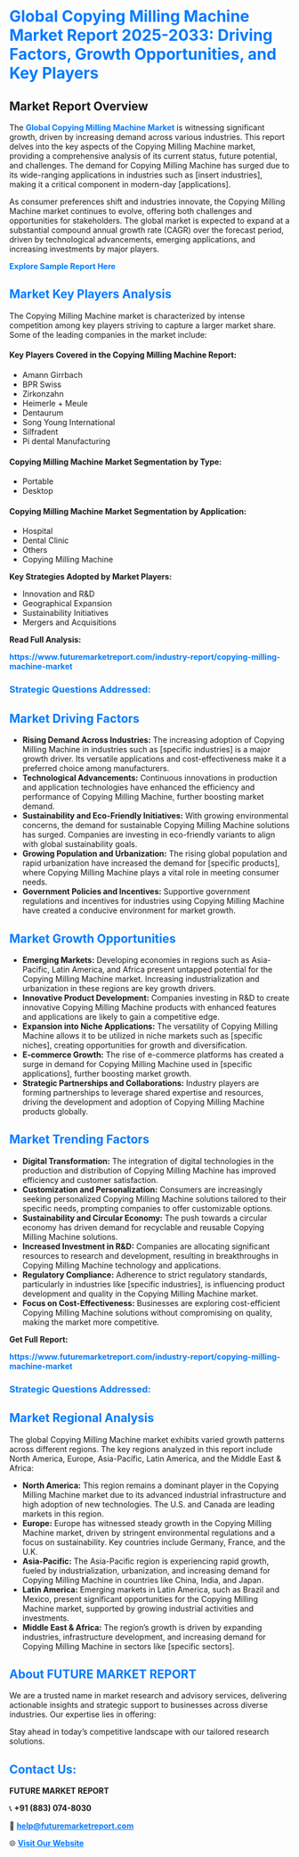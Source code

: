 <h1 style="color: #007BFF;">Global Copying Milling Machine Market Report 2025-2033: Driving Factors, Growth Opportunities, and Key Players</h1>

<section id="overview">
<h2>Market Report Overview</h2>
<p>The <a href="https://www.futuremarketreport.com/industry-report/copying-milling-machine-market" style="color: #007BFF; text-decoration: none;"><strong>Global Copying Milling Machine Market</strong></a> is witnessing significant growth, driven by increasing demand across various industries. This report delves into the key aspects of the Copying Milling Machine market, providing a comprehensive analysis of its current status, future potential, and challenges. The demand for Copying Milling Machine has surged due to its wide-ranging applications in industries such as [insert industries], making it a critical component in modern-day [applications].</p>
<p>As consumer preferences shift and industries innovate, the Copying Milling Machine market continues to evolve, offering both challenges and opportunities for stakeholders. The global market is expected to expand at a substantial compound annual growth rate (CAGR) over the forecast period, driven by technological advancements, emerging applications, and increasing investments by major players.</p>
</section>

<section id="overview">
<p><a href="https://www.futuremarketreport.com/request-sample/reportId=123917" style="color: #007BFF; text-decoration: none;"><strong>Explore Sample Report Here</strong></a></p>
</section>

<section id="key-players">
<h2 style="color: #007BFF;">Market Key Players Analysis</h2>
<p>The Copying Milling Machine market is characterized by intense competition among key players striving to capture a larger market share. Some of the leading companies in the market include:</p>
<h4>Key Players Covered in the Copying Milling Machine Report:</h4>
<ul><li>Amann Girrbach</li><li>BPR Swiss</li><li>Zirkonzahn</li><li>Heimerle + Meule</li><li>Dentaurum</li><li>Song Young International</li><li>Silfradent</li><li>Pi dental Manufacturing</li></ul>
<h4>Copying Milling Machine Market Segmentation by Type:</h4>
<ul><li>Portable</li><li>Desktop</li></ul>

<h4>Copying Milling Machine Market Segmentation by Application:</h4>
<ul><li>Hospital</li><li>Dental Clinic</li><li>Others</li><li>Copying Milling Machine</li></ul>
<p><strong>Key Strategies Adopted by Market Players:</strong></p>
<ul>
<li>Innovation and R&D</li>
<li>Geographical Expansion</li>
<li>Sustainability Initiatives</li>
<li>Mergers and Acquisitions</li>
</ul>
</section>

<section>
<p><strong>Read Full Analysis: </strong></p><a href="https://www.futuremarketreport.com/industry-report/copying-milling-machine-market" style="color: #007BFF; text-decoration: none;"><strong>https://www.futuremarketreport.com/industry-report/copying-milling-machine-market</strong></a>
<h3 style="color: #007BFF;">Strategic Questions Addressed:</h3>
</section>

<section id="driving-factors">
<h2 style="color: #007BFF;">Market Driving Factors</h2>
<ul>
<li><strong>Rising Demand Across Industries:</strong> The increasing adoption of Copying Milling Machine in industries such as [specific industries] is a major growth driver. Its versatile applications and cost-effectiveness make it a preferred choice among manufacturers.</li>
<li><strong>Technological Advancements:</strong> Continuous innovations in production and application technologies have enhanced the efficiency and performance of Copying Milling Machine, further boosting market demand.</li>
<li><strong>Sustainability and Eco-Friendly Initiatives:</strong> With growing environmental concerns, the demand for sustainable Copying Milling Machine solutions has surged. Companies are investing in eco-friendly variants to align with global sustainability goals.</li>
<li><strong>Growing Population and Urbanization:</strong> The rising global population and rapid urbanization have increased the demand for [specific products], where Copying Milling Machine plays a vital role in meeting consumer needs.</li>
<li><strong>Government Policies and Incentives:</strong> Supportive government regulations and incentives for industries using Copying Milling Machine have created a conducive environment for market growth.</li>
</ul>
</section>

<section id="growth-opportunities">
<h2 style="color: #007BFF;">Market Growth Opportunities</h2>
<ul>
<li><strong>Emerging Markets:</strong> Developing economies in regions such as Asia-Pacific, Latin America, and Africa present untapped potential for the Copying Milling Machine market. Increasing industrialization and urbanization in these regions are key growth drivers.</li>
<li><strong>Innovative Product Development:</strong> Companies investing in R&D to create innovative Copying Milling Machine products with enhanced features and applications are likely to gain a competitive edge.</li>
<li><strong>Expansion into Niche Applications:</strong> The versatility of Copying Milling Machine allows it to be utilized in niche markets such as [specific niches], creating opportunities for growth and diversification.</li>
<li><strong>E-commerce Growth:</strong> The rise of e-commerce platforms has created a surge in demand for Copying Milling Machine used in [specific applications], further boosting market growth.</li>
<li><strong>Strategic Partnerships and Collaborations:</strong> Industry players are forming partnerships to leverage shared expertise and resources, driving the development and adoption of Copying Milling Machine products globally.</li>
</ul>
</section>

<section id="trending-factors">
<h2 style="color: #007BFF;">Market Trending Factors</h2>
<ul>
<li><strong>Digital Transformation:</strong> The integration of digital technologies in the production and distribution of Copying Milling Machine has improved efficiency and customer satisfaction.</li>
<li><strong>Customization and Personalization:</strong> Consumers are increasingly seeking personalized Copying Milling Machine solutions tailored to their specific needs, prompting companies to offer customizable options.</li>
<li><strong>Sustainability and Circular Economy:</strong> The push towards a circular economy has driven demand for recyclable and reusable Copying Milling Machine solutions.</li>
<li><strong>Increased Investment in R&D:</strong> Companies are allocating significant resources to research and development, resulting in breakthroughs in Copying Milling Machine technology and applications.</li>
<li><strong>Regulatory Compliance:</strong> Adherence to strict regulatory standards, particularly in industries like [specific industries], is influencing product development and quality in the Copying Milling Machine market.</li>
<li><strong>Focus on Cost-Effectiveness:</strong> Businesses are exploring cost-efficient Copying Milling Machine solutions without compromising on quality, making the market more competitive.</li>
</ul>
</section>

<section>
<p><strong>Get Full Report: </strong></p><a href="https://www.futuremarketreport.com/industry-report/copying-milling-machine-market" style="color: #007BFF; text-decoration: none;"><strong>https://www.futuremarketreport.com/industry-report/copying-milling-machine-market</strong></a>
<h3 style="color: #007BFF;">Strategic Questions Addressed:</h3>
</section>


<section id="regional-analysis">
<h2 style="color: #007BFF;">Market Regional Analysis</h2>
<p>The global Copying Milling Machine market exhibits varied growth patterns across different regions. The key regions analyzed in this report include North America, Europe, Asia-Pacific, Latin America, and the Middle East & Africa:</p>
<ul>
<li><strong>North America:</strong> This region remains a dominant player in the Copying Milling Machine market due to its advanced industrial infrastructure and high adoption of new technologies. The U.S. and Canada are leading markets in this region.</li>
<li><strong>Europe:</strong> Europe has witnessed steady growth in the Copying Milling Machine market, driven by stringent environmental regulations and a focus on sustainability. Key countries include Germany, France, and the U.K.</li>
<li><strong>Asia-Pacific:</strong> The Asia-Pacific region is experiencing rapid growth, fueled by industrialization, urbanization, and increasing demand for Copying Milling Machine in countries like China, India, and Japan.</li>
<li><strong>Latin America:</strong> Emerging markets in Latin America, such as Brazil and Mexico, present significant opportunities for the Copying Milling Machine market, supported by growing industrial activities and investments.</li>
<li><strong>Middle East & Africa:</strong> The region’s growth is driven by expanding industries, infrastructure development, and increasing demand for Copying Milling Machine in sectors like [specific sectors].</li>
</ul>
</section>

<footer>
<h2 style="color: #007BFF;">About FUTURE MARKET REPORT</h2>
<p>We are a trusted name in market research and advisory services, delivering actionable insights and strategic support to businesses across diverse industries. Our expertise lies in offering:</p>

<p>Stay ahead in today’s competitive landscape with our tailored research solutions.</p>

<h2 style="color: #007BFF;">Contact Us:</h2>
<p><strong>FUTURE MARKET REPORT</strong></p>
<p>📞 <strong>+91 (883) 074-8030</strong></p>
<p>📧 <strong><a href="mailto:help@futuremarketreport.com" style="color: #007BFF;">help@futuremarketreport.com</a></strong></p>
<p>🌐 <strong><a href="https://www.futuremarketreport.com/" style="color: #007BFF;">Visit Our Website</a></strong></p>
</footer>